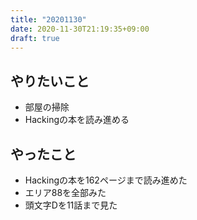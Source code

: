 ```yaml
---
title: "20201130"
date: 2020-11-30T21:19:35+09:00
draft: true
---
```


## やりたいこと
* 部屋の掃除
* Hackingの本を読み進める

## やったこと
* Hackingの本を162ページまで読み進めた
* エリア88を全部みた
* 頭文字Dを11話まで見た
